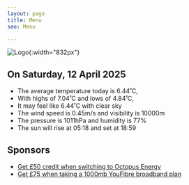 ```yaml
---
layout: page
title: Menu
seo: Menu

---
```


![Logo](/images/logo.jpg){:width="832px"}

<!-- weather_marker starts -->
## On Saturday, 12 April 2025

- The average temperature today is 6.44˚C,
- With highs of 7.04˚C and lows of 4.84˚C,
- It may feel like 6.44˚C with clear sky
- The wind speed is 0.45m/s and visibility is 10000m
- The pressure is 1011hPa and humidity is 77%
- The sun will rise at 05:18 and set at 18:59

<!-- weather_marker ends -->

## Sponsors

- [Get £50 credit when switching to Octopus Energy](https://bit.ly/3oD1nnS)
- [Get £75 when taking a 1000mb YouFibre broadband plan](https://aklam.io/91zWhU?)



